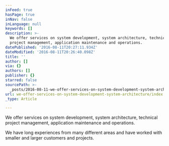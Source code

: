 ```yaml
---
inFeed: true
hasPage: true
inNav: false
inLanguage: null
keywords: []
description: >-
  We offer services on system development, system architecture, technical
  project management, application maintenance and operations.
datePublished: '2016-08-11T20:27:11.934Z'
dateModified: '2016-08-11T20:26:40.098Z'
title: ''
author: []
via: {}
authors: []
publisher: {}
starred: false
sourcePath: >-
  _posts/2016-08-11-we-offer-services-on-system-development-system-architecture.md
url: we-offer-services-on-system-development-system-architecture/index.html
_type: Article

---
```

We offer services on system development, system architecture, technical project management, application maintenance and operations.

We have long experiences from many different areas and have worked with smaller and larger customers and projects.